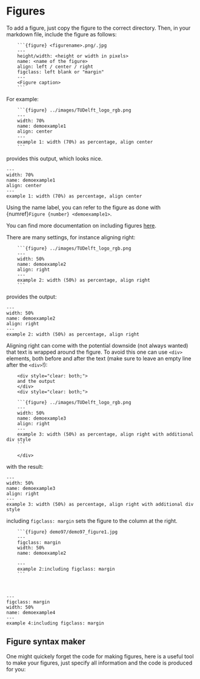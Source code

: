 # Figures 

To add a figure, just copy the figure to the correct directory. Then, in your markdown file, include the figure as follows:

````
    ```{figure} <figurename>.png/.jpg
    ---
    height/width: <height or width in pixels>
    name: <name of the figure>
    align: left / center / right
    figclass: left blank or "margin"
    ---
    <Figure caption>
    ```
````

For example: 

````
    ```{figure} ../images/TUDelft_logo_rgb.png
    ---
    width: 70%
    name: demoexample1
    align: center
    ---
    example 1: width (70%) as percentage, align center
    ```
````

provides this output, which looks nice.
```{figure} ../images/TUDelft_logo_rgb.png
---
width: 70%
name: demoexample1
align: center
---
example 1: width (70%) as percentage, align center
```

Using the name label, you can refer to the figure as done with {numref}`Figure {number} <demoexample1>`.

You can find more documentation on including figures [here](https://jupyterbook.org/en/stable/content/figures.html).<br> 

There are many settings, for instance aligning right: 

````
    ```{figure} ../images/TUDelft_logo_rgb.png
    ---
    width: 50%
    name: demoexample2
    align: right
    ---
    example 2: width (50%) as percentage, align right
    ```
````

provides the output:

```{figure} ../images/TUDelft_logo_rgb.png
---
width: 50%
name: demoexample2
align: right
---
example 2: width (50%) as percentage, align right
```

Aligning right can come with the potential downside (not always wanted) that text is wrapped around the figure. To avoid this one can use `<div>` elements, both before and after the text (make sure to leave an empty line after the `<div>`!):

````
    <div style="clear: both;">
    and the output
    </div>
    <div style="clear: both;">

    ```{figure} ../images/TUDelft_logo_rgb.png
    ---
    width: 50%
    name: demoexample3
    align: right
    ---
    example 3: width (50%) as percentage, align right with additional div style
    ```

    </div>
````

<div style="clear: both;">
with the result:
</div>

<div style="clear: both;">

```{figure} ../images/TUDelft_logo_rgb.png
---
width: 50%
name: demoexample3
align: right
---
example 3: width (50%) as percentage, align right with additional div style
```

</div>

<div style="clear: both;">

including `figclass: margin` sets the figure to the column at the right.

</div>

````
    ```{figure} demo97/demo97_figure1.jpg
    ---
    figclass: margin
    width: 50%
    name: demoexample2
   
    ---
    example 2:including figclass: margin
    ```
````

<br>

```{figure} ../images/TUDelft_logo_rgb.png
---
figclass: margin
width: 50%
name: demoexample4
---
example 4:including figclass: margin
```

## Figure syntax maker
One might quickely forget the code for making figures, here is a useful tool to make your figures, just specify all information and the code is produced for you:

<div id="figuur_formulier">

</div>
<div id="listContainer">
  
</div> 

